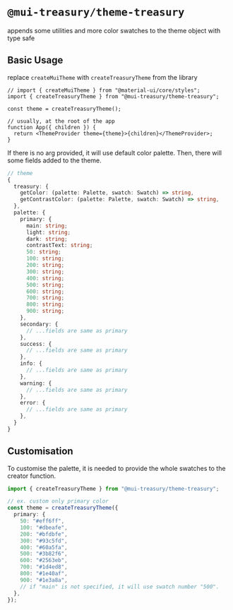 # `@mui-treasury/theme-treasury`

appends some utilities and more color swatches to the theme object with type safe

## Basic Usage

replace `createMuiTheme` with `createTreasuryTheme` from the library

```tsx
// import { createMuiTheme } from "@material-ui/core/styles";
import { createTreasuryTheme } from "@mui-treasury/theme-treasury";

const theme = createTreasuryTheme();

// usually, at the root of the app
function App({ children }) {
  return <ThemeProvider theme={theme}>{children}</ThemeProvider>;
}
```

If there is no arg provided, it will use default color palette. Then, there will some fields added to the theme.

```ts
// theme
{
  treasury: {
    getColor: (palette: Palette, swatch: Swatch) => string,
    getContrastColor: (palette: Palette, swatch: Swatch) => string,
  },
  palette: {
    primary: {
      main: string;
      light: string;
      dark: string;
      contrastText: string;
      50: string;
      100: string;
      200: string;
      300: string;
      400: string;
      500: string;
      600: string;
      700: string;
      800: string;
      900: string;
    },
    secondary: {
      // ...fields are same as primary
    },
    success: {
      // ...fields are same as primary
    },
    info: {
      // ...fields are same as primary
    },
    warning: {
      // ...fields are same as primary
    },
    error: {
      // ...fields are same as primary
    },
  }
}
```

## Customisation

To customise the palette, it is needed to provide the whole swatches to the creator function.

```ts
import { createTreasuryTheme } from "@mui-treasury/theme-treasury";

// ex. custom only primary color
const theme = createTreasuryTheme({
  primary: {
    50: "#eff6ff",
    100: "#dbeafe",
    200: "#bfdbfe",
    300: "#93c5fd",
    400: "#60a5fa",
    500: "#3b82f6",
    600: "#2563eb",
    700: "#1d4ed8",
    800: "#1e40af",
    900: "#1e3a8a",
    // if "main" is not specified, it will use swatch number "500".
  },
});
```
